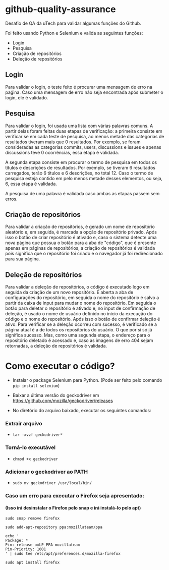 # github-quality-assurance
Desafio de QA da uTech para validar algumas funções do Github.

Foi feito usando Python e Selenium e valida as seguintes funções:

- Login
- Pesquisa
- Criação de repositórios
- Deleção de repositórios

## Login
Para validar o login, o teste feito é procurar uma mensagem de erro na paǵina. Caso uma mensagem de erro não seja encontrada após submeter o login, ele é validado.

## Pesquisa
Para validar o login, foi usada uma lista com várias palavras comuns. A partir delas foram feitas duas etapas de verificação: a primeira consiste em verificar se em cada teste de pesquisa, ao menos metade das categorias de resultados tiveram mais que 0 resultados. Por exemplo, se foram consideradas as categorias commits, users, discussions e issues e apenas discussions teve 0 ocorrências, essa etapa é validada.

A segunda etapa consiste em procurar o termo de pesquisa em todos os títulos e descrições de resultados. Por exemplo, se tiveram 6 resultados carregados, terão 6 títulos e 6 descrições, no total 12. Caso o termo de pesquisa esteja contido em pelo menos metade desses elementos, ou seja, 6, essa etapa é validada.

A pesquisa de uma palavra é validada caso ambas as etapas passem sem erros.

## Criação de repositórios
Para validar a criação de repositórios, é gerado um nome de repositório aleatório e, em seguida, é marcada a opção de repositório privado. Após isso o botão de criar repositório é ativado e, caso o sistema detecte uma nova página que possua o botão para a aba de "código", que é presente apenas em páginas de repositórios, a criação de repositórios é validada pois significa que o repositório foi criado e o navegador já foi redirecionado para sua página.

## Deleção de repositórios
Para validar a deleção de repositórios, o código é executado logo em seguida da criação de um novo repositório. É aberta a aba de configurações do repositório, em seguida o nome do repositório é salvo a partir da caixa de input para mudar o nome do repositório. Em seguida o botão para deletar o repositório é ativado e, no input de confirmação de deleção, é usado o nome de usuário definido no início da execução do código e o nome do repositório. Após isso o botão de confirmar deleção é ativo.
Para verificar se a deleção ocorreu com sucesso, é verificado se a página atual é a de todos os repositórios do usuário. O que por si só já significa sucesso. Mas, como uma segunda etapa, o endereço para o repositório deletado é acessado e, caso as imagens de erro 404 sejam retornadas, a deleção de repositórios é validada.

# Como executar o código?

- Instalar o package Selenium para Python. (Pode ser feito pelo comando `pip install selenium`)

- Baixar a última versão do geckodriver em https://github.com/mozilla/geckodriver/releases

- No diretório do arquivo baixado, executar os seguintes comandos:

### Extrair arquivo
- `tar -xvzf geckodriver*`

### Torná-lo executável
- `chmod +x geckodriver`

### Adicionar o geckodriver ao PATH
- `sudo mv geckodriver /usr/local/bin/`

### Caso um erro para executar o Firefox seja apresentado:
#### (Isso irá desinstalar o Firefox pelo snap e irá instalá-lo pelo apt)

`sudo snap remove firefox`

`sudo add-apt-repository ppa:mozillateam/ppa`
```
echo '
Package: *
Pin: release o=LP-PPA-mozillateam
Pin-Priority: 1001
' | sudo tee /etc/apt/preferences.d/mozilla-firefox
```
`sudo apt install firefox`
